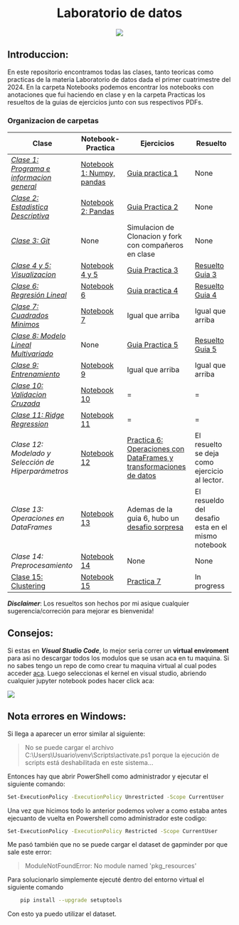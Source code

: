 <h1 align="Center"> Laboratorio de datos </h1>
<p align="center">
<image src="./_src/images/labo_de_datos.jpg" > 
</p>

## **Introduccion:**

En este repositorio encontramos todas las clases, tanto teoricas como practicas de la materia Laboratorio de datos dada el primer cuatrimestre del 2024. En la carpeta Notebooks podemos encontrar los notebooks con anotaciones que fui haciendo en clase y en la carpeta Practicas los resueltos de la guias de ejercicios junto con sus respectivos PDFs. 
### **Organizacion de carpetas**
| Clase  | Notebook-Practica | Ejercicios | Resuelto |  
| -----  | ----------------- | ---------- | -------- |
| [_Clase 1: Programa e informacion general_](./Clases/clase1-slides.pdf) | [Notebook 1: Numpy, pandas](./Notebooks/clase1-laboDatos-numpy.ipynb) | [Guia practica 1](./Practicas/PDFs/practica1-ldd-1c2024.pdf) | None |  
| [_Clase 2: Estadistica Descriptiva_](./Clases/clase02-estadisticaDescriptiva-slides.pdf) | [Notebook 2: Pandas](./Notebooks/clase2-ldd-estadisticaDescriptiva.ipynb) | [Guia Practica 2](./Practicas/PDFs/practica2-ldd-1c2024.pdf) | None |
| [_Clase 3: Git_](./Clases/clase03-git.pdf) | None | Simulacion de Clonacion y fork con compañeros en clase | None |
| [_Clase 4 y 5: Visualizacion_](./Clases/clase04-visualizacion-slides.pdf) | [Notebook 4 y 5](./Notebooks/clase4-ldd-visualizacion.ipynb) | [Guia Practica 3](./Practicas/PDFs/practica3-ldd-1c2024.pdf) | [Resuelto Guia 3](./Practicas/practica3.ipynb) |
| [_Clase 6: Regresión Lineal_](./Clases/clase06-regresionLineal-slides.pdf) | [Notebook 6](./Notebooks/clase6-ldd-regresionlineal.ipynb) | [Guia practica 4](./Practicas/practica4.ipynb) | [Resuelto Guia 4](./Practicas/practica4.ipynb) | 
| [_Clase 7: Cuadrados Minimos_](./Clases/clase07-cuadradosMinimos-slides.pdf) | [Notebook 7](./Notebooks/clase7-ldd-cuadradosminimos.ipynb) | Igual que arriba | Igual que arriba |
| [_Clase 8: Modelo Lineal Multivariado_](./Clases/clase08%20-%20Modelo%20Lineal%20Multivariado.pdf) | None | [Guia Practica 5](./Practicas/PDFs/practica5-ldd-1c2024.pdf) | [Resuelto Guia 5](./Practicas/practica5.ipynb) |
| [_Clase 9: Entrenamiento_](./Clases/clase09-entrenamiento-slides.pdf) | [Notebook 9](./Notebooks/Clase9-Multivariado-Clase.ipynb) | Igual que arriba | Igual que arriba |
| [_Clase 10: Validacion Cruzada_](./Clases/clase10-validacion-slides.pdf) | [Notebook 10](./Notebooks/clase10-ldd-validacionCruzada.ipynb) | = | = |
| [_Clase 11: Ridge Regression_](./Clases/clase11-ridge-slides.pdf) | [Notebook 11](./Notebooks/Clase11-ridgeRegression.ipynb) | = | = |
| _Clase 12: Modelado y Selección de Hiperparámetros_ | [Notebook 12](./Notebooks/Clase%2012-Modelado%20y%20Selección%20de%20Hiperparámetros.ipynb) | [Practica 6: Operaciones con DataFrames y transformaciones de datos](./Practicas/PDFs/practica6-ldd-1c2024.pdf) | El resuelto se deja como ejercicio al lector. | 
| _Clase 13: Operaciones en DataFrames_ | [Notebook 13](./Notebooks/clase13-ldd-operaciones.ipynb) | Ademas de la guia 6, hubo un [desafio sorpresa](./Notebooks/clase13-ldd-desafioSorpresa.ipynb) | El resueldo del desafio esta en el mismo notebook | 
| _Clase 14: Preprocesamiento_ | [Notebook 14](./Notebooks/clase14-ldd-preprocesamiento.ipynb) | None | None |
| [Clase 15: Clustering](./Clases/clase15-clustering-slides.pdf) | [Notebook 15](./Notebooks/clase15-ldd-clusteringkmeans-clase.ipynb) | [Practica 7](./Practicas/PDFs/practica7-ldd-1c2024-clustering.pdf) | In progress| |



***Disclaimer***: Los resueltos son hechos por mi asique cualquier sugerencia/correción para mejorar es bienvenida!
## Consejos:

Si estas en ***Visual Studio Code***, lo mejor seria correr un **virtual enviroment** para asi no descargar todos los modulos que se usan aca en tu maquina. Si no sabes tengo un repo de como crear tu maquina virtual al cual podes acceder [aca](https://github.com/Gabrielnm7/How-to-create-a-virtual-enviroment). Luego seleccionas el kernel en visual studio, abriendo cualquier jupyter notebook podes hacer click aca:

<image src="./_src/images/select_kernel.png">
 
 ## Nota errores en Windows:

Si llega a aparecer un error similar al siguiente:
> No se puede cargar el archivo C:\Users\Usuario\venv\Scripts\activate.ps1 porque la ejecución de scripts está deshabilitada en este sistema...

Entonces hay que abrir PowerShell como administrador y ejecutar el siguiente comando:
```bash
Set-ExecutionPolicy -ExecutionPolicy Unrestricted -Scope CurrentUser
```
Una vez que hicimos todo lo anterior podemos volver a como estaba antes ejecuanto de vuelta en Powershell como administrador este codigo:
```bash
Set-ExecutionPolicy -ExecutionPolicy Restricted -Scope CurrentUser
```
Me pasó también que no se puede cargar el dataset de gapminder por que sale este error:
> ModuleNotFoundError: No module named 'pkg_resources'

Para solucionarlo simplemente ejecuté dentro del entorno virtual el siguiente comando
```bash
    pip install --upgrade setuptools
```
Con esto ya puedo utilizar el dataset. 